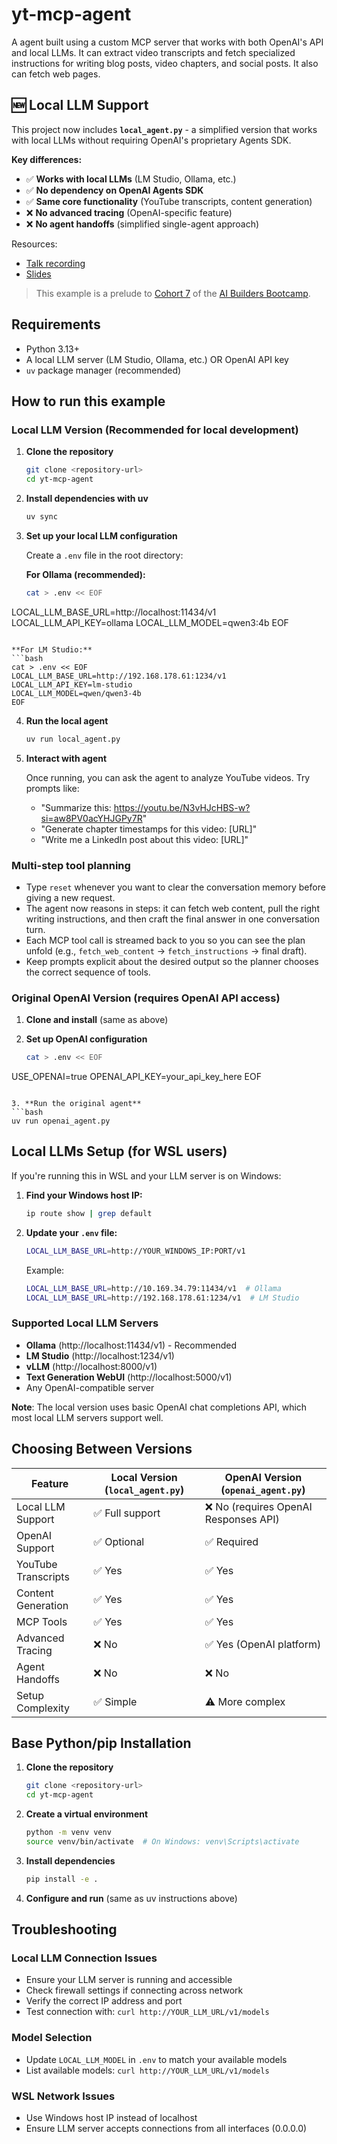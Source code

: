 # yt-mcp-agent
A  agent built using a custom MCP server that works with both OpenAI's API and local LLMs. It can extract video transcripts and fetch specialized instructions for writing blog posts, video chapters, and social posts. It also can fetch web pages.

## 🆕 Local LLM Support
This project now includes **`local_agent.py`** - a simplified version that works with local LLMs without requiring OpenAI's proprietary Agents SDK.

**Key differences:**
- ✅ **Works with local LLMs** (LM Studio, Ollama, etc.)
- ✅ **No dependency on OpenAI Agents SDK**
- ✅ **Same core functionality** (YouTube transcripts, content generation)
- ❌ **No advanced tracing** (OpenAI-specific feature)
- ❌ **No agent handoffs** (simplified single-agent approach)

Resources:
- [Talk recording](https://youtu.be/w-Ml3NivoFo)
- [Slides](https://drive.google.com/file/d/1id7V9nrNetW72k6vERS6oTy0bW0wEloo/view?usp=sharing)

>This example is a prelude to [Cohort 7](https://github.com/ShawhinT/AI-Builders-Bootcamp-7/tree/main) of the [AI Builders Bootcamp](https://maven.com/shaw-talebi/ai-builders-bootcamp).

## Requirements

- Python 3.13+
- A local LLM server (LM Studio, Ollama, etc.) OR OpenAI API key
- `uv` package manager (recommended)

## How to run this example

### Local LLM Version (Recommended for local development)

1. **Clone the repository**
   ```bash
   git clone <repository-url>
   cd yt-mcp-agent
   ```

2. **Install dependencies with uv**
   ```bash
   uv sync
   ```

3. **Set up your local LLM configuration**
   
   Create a `.env` file in the root directory:
   
   **For Ollama (recommended):**
   ```bash
   cat > .env << EOF
LOCAL_LLM_BASE_URL=http://localhost:11434/v1
LOCAL_LLM_API_KEY=ollama
LOCAL_LLM_MODEL=qwen3:4b
EOF
   ```
   
   **For LM Studio:**
   ```bash
   cat > .env << EOF
   LOCAL_LLM_BASE_URL=http://192.168.178.61:1234/v1
LOCAL_LLM_API_KEY=lm-studio
LOCAL_LLM_MODEL=qwen/qwen3-4b
EOF
   ```

4. **Run the local agent**
   ```bash
   uv run local_agent.py
   ```

5. **Interact with agent**
   
   Once running, you can ask the agent to analyze YouTube videos. Try prompts like:
   - "Summarize this: https://youtu.be/N3vHJcHBS-w?si=aw8PV0acYHJGPy7R"
   - "Generate chapter timestamps for this video: [URL]"
   - "Write me a LinkedIn post about this video: [URL]"

### Multi-step tool planning

- Type `reset` whenever you want to clear the conversation memory before giving a new request.
- The agent now reasons in steps: it can fetch web content, pull the right writing instructions, and then craft the final answer in one conversation turn.
- Each MCP tool call is streamed back to you so you can see the plan unfold (e.g., `fetch_web_content` → `fetch_instructions` → final draft).
- Keep prompts explicit about the desired output so the planner chooses the correct sequence of tools.

### Original OpenAI Version (requires OpenAI API access)

1. **Clone and install** (same as above)

2. **Set up OpenAI configuration**
   ```bash
   cat > .env << EOF
USE_OPENAI=true
OPENAI_API_KEY=your_api_key_here
EOF
   ```

3. **Run the original agent**
   ```bash
   uv run openai_agent.py
   ```

## Local LLMs Setup (for WSL users)

If you're running this in WSL and your LLM server is on Windows:

1. **Find your Windows host IP:**
   ```bash
   ip route show | grep default
   ```

2. **Update your `.env` file:**
   ```bash
   LOCAL_LLM_BASE_URL=http://YOUR_WINDOWS_IP:PORT/v1
   ```
   
   Example:
   ```bash
   LOCAL_LLM_BASE_URL=http://10.169.34.79:11434/v1  # Ollama
   LOCAL_LLM_BASE_URL=http://192.168.178.61:1234/v1  # LM Studio
   ```

### Supported Local LLM Servers

- **Ollama** (http://localhost:11434/v1) - Recommended
- **LM Studio** (http://localhost:1234/v1)
- **vLLM** (http://localhost:8000/v1)
- **Text Generation WebUI** (http://localhost:5000/v1)
- Any OpenAI-compatible server

**Note**: The local version uses basic OpenAI chat completions API, which most local LLM servers support well.

## Choosing Between Versions

| Feature | Local Version (`local_agent.py`) | OpenAI Version (`openai_agent.py`) |
|---------|--------------------------------|----------------------------|
| Local LLM Support | ✅ Full support | ❌ No (requires OpenAI Responses API) |
| OpenAI Support | ✅ Optional | ✅ Required |
| YouTube Transcripts | ✅ Yes | ✅ Yes |
| Content Generation | ✅ Yes | ✅ Yes |
| MCP Tools | ✅ Yes | ✅ Yes |
| Advanced Tracing | ❌ No | ✅ Yes (OpenAI platform) |
| Agent Handoffs | ❌ No | ❌ No |
| Setup Complexity | ✅ Simple | ⚠️ More complex |

## Base Python/pip Installation

1. **Clone the repository**
   ```bash
   git clone <repository-url>
   cd yt-mcp-agent
   ```

2. **Create a virtual environment**
   ```bash
   python -m venv venv
   source venv/bin/activate  # On Windows: venv\Scripts\activate
   ```

3. **Install dependencies**
   ```bash
   pip install -e .
   ```

4. **Configure and run** (same as uv instructions above)

## Troubleshooting

### Local LLM Connection Issues
- Ensure your LLM server is running and accessible
- Check firewall settings if connecting across network
- Verify the correct IP address and port
- Test connection with: `curl http://YOUR_LLM_URL/v1/models`

### Model Selection
- Update `LOCAL_LLM_MODEL` in `.env` to match your available models
- List available models: `curl http://YOUR_LLM_URL/v1/models`

### WSL Network Issues
- Use Windows host IP instead of localhost
- Ensure LLM server accepts connections from all interfaces (0.0.0.0)